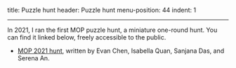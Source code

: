 title: Puzzle hunt
header: Puzzle hunt
menu-position: 44
indent: 1

---

In 2021, I ran the first MOP puzzle hunt, a miniature one-round hunt.
You can find it linked below, freely accessible to the public.

* [MOP 2021 hunt](mop/2021.html),
	written by Evan Chen, Isabella Quan, Sanjana Das, and Serena An.
